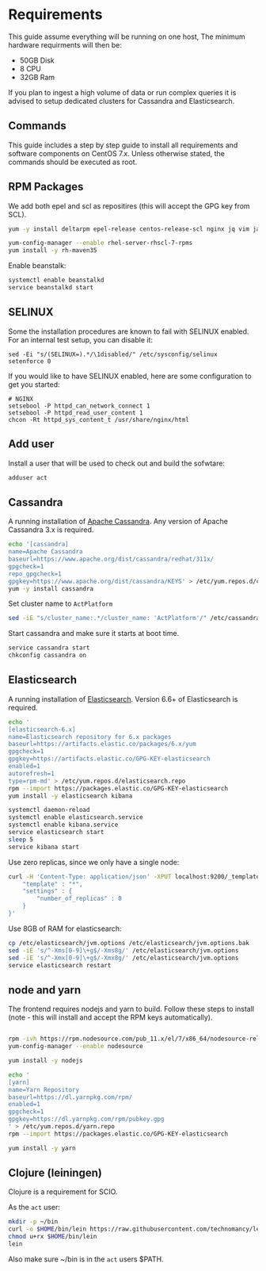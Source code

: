 # Requirements

This guide assume everything will be running on one host, The minimum hardware requirments will then be:

* 50GB Disk
* 8 CPU
* 32GB Ram

If you plan to ingest a high volume of data or run complex queries it is advised to setup dedicated clusters for Cassandra and Elasticsearch.

## Commands
This guide includes a step by step guide to install all requirements and software components on CentOS 7.x. Unless otherwise stated, the commands should be executed as root.

## RPM Packages

We add both epel and scl as repositires (this will accept the GPG key from SCL).

```bash
yum -y install deltarpm epel-release centos-release-scl nginx jq vim java-1.8.0-openjdk python36 python36-pip git beanstalkd unzip

yum-config-manager --enable rhel-server-rhscl-7-rpms
yum install -y rh-maven35
```

Enable beanstalk:
```bash
systemctl enable beanstalkd
service beanstalkd start
```
## SELINUX

Some the installation procedures are known to fail with SELINUX enabled. For an internal test setup, you can disable it:

```
sed -Ei "s/(SELINUX=).*/\1disabled/" /etc/sysconfig/selinux
setenforce 0
```

If you would like to have SELINUX enabled, here are some configuration to get you started:

```
# NGINX
setsebool -P httpd_can_network_connect 1
setsebool -P httpd_read_user_content 1
chcon -Rt httpd_sys_content_t /usr/share/nginx/html
```

## Add user

Install a user that will be used to check out and build the sofwtare:

```bash
adduser act
```

## Cassandra

A running installation of [Apache Cassandra](https://cassandra.apache.org/). Any version of Apache Cassandra 3.x is required.

```bash
echo '[cassandra]
name=Apache Cassandra
baseurl=https://www.apache.org/dist/cassandra/redhat/311x/
gpgcheck=1
repo_gpgcheck=1
gpgkey=https://www.apache.org/dist/cassandra/KEYS' > /etc/yum.repos.d/cassandra.repo
yum -y install cassandra
```

Set cluster name to `ActPlatform`

```bash
sed -iE "s/cluster_name:.*/cluster_name: 'ActPlatform'/" /etc/cassandra/default.conf/cassandra.yaml
```

Start cassandra and make sure it starts at boot time.
```bash
service cassandra start
chkconfig cassandra on
```

## Elasticsearch
A running installation of [Elasticsearch](https://www.elastic.co/products/elasticsearch). Version 6.6+ of Elasticsearch is required.

```bash
echo '
[elasticsearch-6.x]
name=Elasticsearch repository for 6.x packages
baseurl=https://artifacts.elastic.co/packages/6.x/yum
gpgcheck=1
gpgkey=https://artifacts.elastic.co/GPG-KEY-elasticsearch
enabled=1
autorefresh=1
type=rpm-md' > /etc/yum.repos.d/elasticsearch.repo
rpm --import https://packages.elastic.co/GPG-KEY-elasticsearch
yum install -y elasticsearch kibana

systemctl daemon-reload
systemctl enable elasticsearch.service
systemctl enable kibana.service
service elasticsearch start
sleep 5
service kibana start

```

Use zero replicas, since we only have a single node:

```bash
curl -H 'Content-Type: application/json' -XPUT localhost:9200/_template/zeroreplicas -d ' {
    "template" : "*",
    "settings" : {
        "number_of_replicas" : 0
    }
}'
```

Use 8GB of RAM for elasticsearch:

```bash
cp /etc/elasticsearch/jvm.options /etc/elasticsearch/jvm.options.bak
sed -iE 's/^-Xms[0-9]\+g$/-Xms8g/' /etc/elasticsearch/jvm.options
sed -iE 's/^-Xmx[0-9]\+g$/-Xmx8g/' /etc/elasticsearch/jvm.options
service elasticsearch restart
```

## node and yarn

The frontend requires nodejs and yarn to build. Follow these steps to install (note - this will install and accept the RPM keys automatically).

```bash

rpm -ivh https://rpm.nodesource.com/pub_11.x/el/7/x86_64/nodesource-release-el7-1.noarch.rpm
yum-config-manager --enable nodesource

yum install -y nodejs

echo '
[yarn]
name=Yarn Repository
baseurl=https://dl.yarnpkg.com/rpm/
enabled=1
gpgcheck=1
gpgkey=https://dl.yarnpkg.com/rpm/pubkey.gpg
' > /etc/yum.repos.d/yarn.repo
rpm --import https://packages.elastic.co/GPG-KEY-elasticsearch

yum install -y yarn
```

## Clojure (leiningen)

Clojure is a requirement for SCIO.

As the `act` user:
```bash
mkdir -p ~/bin
curl -o $HOME/bin/lein https://raw.githubusercontent.com/technomancy/leiningen/stable/bin/lein
chmod u+rx $HOME/bin/lein
lein
```

Also make sure ~/bin is in the `act` users $PATH.

